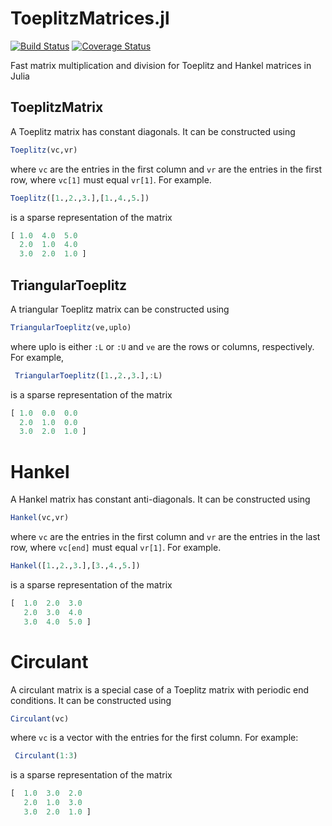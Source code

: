 ToeplitzMatrices.jl
===========

[![Build Status](https://travis-ci.org/JuliaMatrices/ToeplitzMatrices.jl.svg?branch=master)](https://travis-ci.org/JuliaMatrices/ToeplitzMatrices.jl)
[![Coverage Status](https://coveralls.io/repos/github/JuliaMatrices/ToeplitzMatrices.jl/badge.svg?branch=master&bust=1)](https://coveralls.io/github/JuliaMatrices/ToeplitzMatrices.jl?branch=master)

Fast matrix multiplication and division for Toeplitz and Hankel matrices in Julia


## ToeplitzMatrix

A Toeplitz matrix has constant diagonals.  It can be constructed using

```julia
Toeplitz(vc,vr)
```

where `vc` are the entries in the first column and `vr` are the entries in the first row, where `vc[1]` must equal `vr[1]`.  For example.

```julia
Toeplitz([1.,2.,3.],[1.,4.,5.])
```

is a sparse representation of the matrix

```julia
[ 1.0  4.0  5.0
  2.0  1.0  4.0
  3.0  2.0  1.0 ]
```

## TriangularToeplitz

A triangular Toeplitz matrix can be constructed using

```julia
TriangularToeplitz(ve,uplo)
```

where uplo is either `:L` or `:U` and `ve` are the rows or columns, respectively.  For example,

```julia
 TriangularToeplitz([1.,2.,3.],:L)
 ```

 is a sparse representation of the matrix

 ```julia
 [ 1.0  0.0  0.0
   2.0  1.0  0.0
   3.0  2.0  1.0 ]
 ```

 # Hankel

 A Hankel matrix has constant anti-diagonals.  It can be constructed using

 ```julia
 Hankel(vc,vr)
 ```

 where `vc` are the entries in the first column and `vr` are the entries in the last row, where `vc[end]` must equal `vr[1]`.  For example.

 ```julia
 Hankel([1.,2.,3.],[3.,4.,5.])
 ```

 is a sparse representation of the matrix

 ```julia
 [  1.0  2.0  3.0
    2.0  3.0  4.0
    3.0  4.0  5.0 ]
 ```


 # Circulant
 
 A circulant matrix is a special case of a Toeplitz matrix with periodic end conditions.
 It can be constructed using
 
 ```julia
 Circulant(vc)
 ```
where `vc` is a vector with the entries for the first column.
For example:
```julia
 Circulant(1:3)
 ```
 is a sparse representation of the matrix

 ```julia
 [  1.0  3.0  2.0
    2.0  1.0  3.0
    3.0  2.0  1.0 ]
 ```
